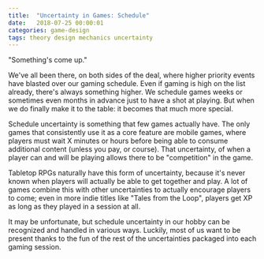 ```yaml
---
title:  "Uncertainty in Games: Schedule"
date:   2018-07-25 00:00:01
categories: game-design
tags: theory design mechanics uncertainty
---
```

"Something's come up."

We've all been there, on both sides of the deal, where higher priority events have blasted over our gaming schedule. Even if gaming is high on the list already, there's always something higher. We schedule games weeks or sometimes even months in advance just to have a shot at playing. But when we do finally make it to the table: it becomes that much more special.

Schedule uncertainty is something that few games actually have. The only games that consistently use it as a core feature are mobile games, where players must wait X minutes or hours before being able to consume additional content (unless you pay, or course). That uncertainty, of when a player can and will be playing allows there to be "competition" in the game.

Tabletop RPGs naturally have this form of uncertainty, because it's never known when players will actually be able to get together and play. A lot of games combine this with other uncertainties to actually encourage players to come; even in more indie titles like "Tales from the Loop", players get XP as long as they played in a session at all.

It may be unfortunate, but schedule uncertainty in our hobby can be recognized and handled in various ways. Luckily, most of us want to be present thanks to the fun of the rest of the uncertainties packaged into each gaming session.

